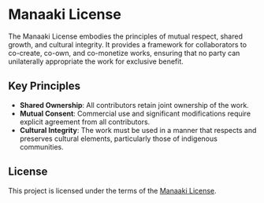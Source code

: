 # Manaaki License

The Manaaki License embodies the principles of mutual respect, shared growth, and cultural integrity. It provides a framework for collaborators to co-create, co-own, and co-monetize works, ensuring that no party can unilaterally appropriate the work for exclusive benefit.

## Key Principles

- **Shared Ownership**: All contributors retain joint ownership of the work.
- **Mutual Consent**: Commercial use and significant modifications require explicit agreement from all contributors.
- **Cultural Integrity**: The work must be used in a manner that respects and preserves cultural elements, particularly those of indigenous communities.

## License

This project is licensed under the terms of the [Manaaki License](LICENSE).
